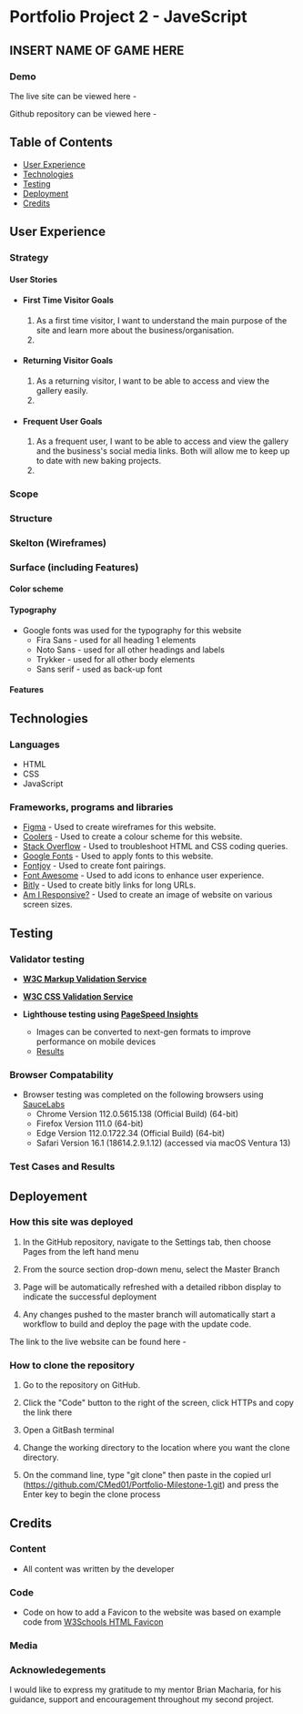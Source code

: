 # __Portfolio Project 2 - JaveScript__
## __INSERT NAME OF GAME HERE__


### __Demo__

The live site can be viewed here - 

Github repository can be viewed here - 


## Table of Contents
* [User Experience](#user-experience)
* [Technologies](#technologies)
* [Testing](#testing)
* [Deployment](#deployement)
* [Credits](#credits)

## __User Experience__

### __Strategy__


#### __User Stories__

- #### First Time Visitor Goals

    1. As a first time visitor, I want to understand the main purpose of the site and learn more about the business/organisation.
    2. 

- #### Returning Visitor Goals

    1. As a returning visitor, I want to be able to access and view the gallery easily.
    2. 

- #### Frequent User Goals

    1. As a frequent user, I want to be able to access and view the gallery and the business's social media links. Both will allow me to keep up to date with new baking projects.
    2. 

### __Scope__



### __Structure__



### __Skelton (Wireframes)__



### __Surface (including Features)__

#### __Color scheme__


#### __Typography__
*  Google fonts was used for the typography for this website
    * Fira Sans - used for all heading 1 elements
    * Noto Sans - used for all other headings and labels
    * Trykker - used for all other body elements
    * Sans serif - used as back-up font
 

#### __Features__


## __Technologies__

### __Languages__

* HTML
* CSS
* JavaScript

### __Frameworks, programs and libraries__

* [Figma](https://www.figma.com/) - Used to create wireframes for this website.
* [Coolers](https://coolors.co/) - Used to create a colour scheme for this website.
* [Stack Overflow](https://stackoverflow.com/) - Used to troubleshoot HTML and CSS coding queries.
* [Google Fonts](https://fonts.google.com/) - Used to apply fonts to this website.
* [Fontjoy](https://fontjoy.com/) - Used to create font pairings.
* [Font Awesome](https://fontawesome.com/) - Used to add icons to enhance user experience.
* [Bitly](https://app.bitly.com/) - Used to create bitly links for long URLs.
* [Am I Responsive?](https://ui.dev/amiresponsive) - Used to create an image of website on various screen sizes.

## __Testing__

### __Validator testing__

* __[W3C Markup Validation Service](https://validator.w3.org/)__

* __[W3C CSS Validation Service](https://jigsaw.w3.org/css-validator/)__

* __Lighthouse testing using [PageSpeed Insights](https://pagespeed.web.dev/)__
    - Images can be converted to next-gen formats to improve performance on mobile devices
    - [Results](https://pagespeed.web.dev/analysis/https-cmed01-github-io-Portfolio-Milestone-1/64l0tgdbae?form_factor=mobile)


### __Browser Compatability__
* Browser testing was completed on the following browsers using [SauceLabs](https://saucelabs.com/)
    - Chrome Version 112.0.5615.138 (Official Build) (64-bit)
    - Firefox Version 111.0 (64-bit) 
    - Edge Version 112.0.1722.34 (Official Build) (64-bit)
    - Safari Version 16.1 (18614.2.9.1.12) (accessed via macOS Ventura 13) 

### __Test Cases and Results__


## __Deployement__

### __How this site was deployed__

1. In the GitHub repository, navigate to the Settings tab, then choose Pages from the left hand menu

2. From the source section drop-down menu, select the Master Branch

3. Page will be automatically refreshed with a detailed ribbon display to indicate the successful deployment

4. Any changes pushed to the master branch will automatically start a workflow to build and deploy the page with the update code.

The link to the live website can be found here - 

### __How to clone the repository__

1. Go to the 
 repository on GitHub.

2. Click the "Code" button to the right of the screen, click HTTPs and copy the link there

3. Open a GitBash terminal 

4. Change the working directory to the location where you want the clone directory.

5. On the command line, type "git clone" then paste in the copied url (https://github.com/CMed01/Portfolio-Milestone-1.git) and press the Enter key to begin the clone process

## __Credits__

### __Content__

* All content was written by the developer

### __Code__

* Code on how to add a Favicon to the website was based on example code from [W3Schools HTML Favicon](https://www.w3schools.com/html/html_favicon.asp#:~:text=To%20add%20a%20favicon%20to,is%20%22favicon.ico%22.)


### __Media__


### __Acknowledegements__

I would like to express my gratitude to my mentor Brian Macharia, for his guidance, support and encouragement throughout my second project.